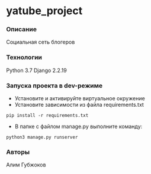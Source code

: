 # yatube_project
### Описание
Социальная сеть блогеров
### Технологии
Python 3.7
Django 2.2.19
### Запуска проекта в dev-режиме
- Установите и активируйте виртуальное окружение
- Установите зависимости из файла requirements.txt
```
pip install -r requirements.txt
``` 
- В папке с файлом manage.py выполните команду:
```
python3 manage.py runserver
```
### Авторы
Алим Губжоков